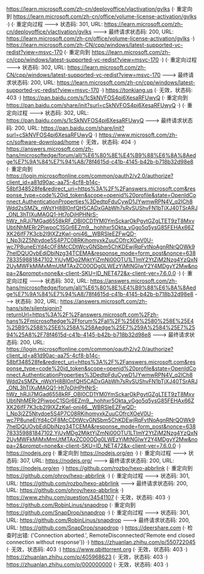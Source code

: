 https://learn.microsoft.com/zh-cn/deployoffice/vlactivation/gvlks (· 重定向到 https://learn.microsoft.com/zh-cn/office/volume-license-activation/gvlks ·)
(· 重定向过程 ---> 状态码: 301, URL: https://learn.microsoft.com/zh-cn/deployoffice/vlactivation/gvlks ---> 最终请求状态码: 200, URL: https://learn.microsoft.com/zh-cn/office/volume-license-activation/gvlks ·)
https://learn.microsoft.com/zh-CN/cpp/windows/latest-supported-vc-redist?view=msvc-170 (· 重定向到 https://learn.microsoft.com/zh-cn/cpp/windows/latest-supported-vc-redist?view=msvc-170 ·)
(· 重定向过程 ---> 状态码: 302, URL: https://learn.microsoft.com/zh-CN/cpp/windows/latest-supported-vc-redist?view=msvc-170 ---> 最终请求状态码: 200, URL: https://learn.microsoft.com/zh-cn/cpp/windows/latest-supported-vc-redist?view=msvc-170 ·)
https://tonkiang.us (· 无效，状态码: 403 ·)
https://pan.baidu.com/s/1cSkNVFOS4pi6XesaRFUwyQ (· 重定向到 https://pan.baidu.com/share/init?surl=cSkNVFOS4pi6XesaRFUwyQ ·)
(· 重定向过程 ---> 状态码: 302, URL: https://pan.baidu.com/s/1cSkNVFOS4pi6XesaRFUwyQ ---> 最终请求状态码: 200, URL: https://pan.baidu.com/share/init?surl=cSkNVFOS4pi6XesaRFUwyQ ·)
https://www.microsoft.com/zh-cn/software-download/home (· 无效，状态码: 404 ·)
https://answers.microsoft.com/zh-hans/microsoftedge/forum/all/%E6%80%8E%E4%B9%88%E6%8A%8Aedge%E7%9A%84%E7%94%A8/78f4615d-c41b-4145-b42b-b718b32d98e8 (· 重定向到 https://login.microsoftonline.com/common/oauth2/v2.0/authorize?client_id=a81d90ac-aa75-4cf8-b14c-58bf348528fe&redirect_uri=https%3A%2F%2Fanswers.microsoft.com&response_type=code%20id_token&scope=openid%20profile&state=OpenIdConnect.AuthenticationProperties%3DedtpFduCywD1JYwmwRPN4V_q2ICh8Wdd2sSMZk_nWsYH8BI0nfQH5CADxGAbWh7sRvSUShvFN1bTjXJ40TSrARJ_ONL3hTIXuMAGQ1-Ht7oDjHPHNrS-hWz_hRJi7MGad6558kRF_OBI0CD1YM0YmSckarOkPgvtGZgLTET9zT8MxvUbtiNhMERr2PiwpoC1SGr6EZm9__hohhxr5Okta_vGgo5q5ysG85FEHAx66ZXK26ifF7K3cb2l9IXZzKwl-oni46__WBRSleEZFwQD-I_Np3j2Z5Ntydoe5S4P7C08RKihomyxkZuuCOfrcXOeV0U-wc7P8uneEiYd4cOF8McCDtWcvGNSbm5ChKDEwjRqFvtNoAgnRNrQOWk97heIDQUOvbEdjDbiNzg34TCEMA&response_mode=form_post&nonce=638783359881847102.YjUyMDg2MjktYjZmNi00OTU1LTlmY2YtZjM2Nzg4YzQxN2UyMWFkMjMxMmUtMTAxZC00ODg0LWEzYjMtNGIwY2Y4MDgyY2Mw&nopa=2&prompt=none&x-client-SKU=ID_NET472&x-client-ver=7.6.0.0 ·)
(· 重定向过程 ---> 状态码: 302, URL: https://answers.microsoft.com/zh-hans/microsoftedge/forum/all/%E6%80%8E%E4%B9%88%E6%8A%8Aedge%E7%9A%84%E7%94%A8/78f4615d-c41b-4145-b42b-b718b32d98e8 ---> 状态码: 302, URL: https://answers.microsoft.com/zh-hans/site/silentsignin?returnUrl=https%3A%2F%2Fanswers.microsoft.com%2Fzh-hans%2Fmicrosoftedge%2Fforum%2Fall%2F%25E6%2580%258E%25E4%25B9%2588%25E6%258A%258Aedge%25E7%259A%2584%25E7%2594%25A8%2F78f4615d-c41b-4145-b42b-b718b32d98e8 ---> 最终请求状态码: 200, URL: https://login.microsoftonline.com/common/oauth2/v2.0/authorize?client_id=a81d90ac-aa75-4cf8-b14c-58bf348528fe&redirect_uri=https%3A%2F%2Fanswers.microsoft.com&response_type=code%20id_token&scope=openid%20profile&state=OpenIdConnect.AuthenticationProperties%3DedtpFduCywD1JYwmwRPN4V_q2ICh8Wdd2sSMZk_nWsYH8BI0nfQH5CADxGAbWh7sRvSUShvFN1bTjXJ40TSrARJ_ONL3hTIXuMAGQ1-Ht7oDjHPHNrS-hWz_hRJi7MGad6558kRF_OBI0CD1YM0YmSckarOkPgvtGZgLTET9zT8MxvUbtiNhMERr2PiwpoC1SGr6EZm9__hohhxr5Okta_vGgo5q5ysG85FEHAx66ZXK26ifF7K3cb2l9IXZzKwl-oni46__WBRSleEZFwQD-I_Np3j2Z5Ntydoe5S4P7C08RKihomyxkZuuCOfrcXOeV0U-wc7P8uneEiYd4cOF8McCDtWcvGNSbm5ChKDEwjRqFvtNoAgnRNrQOWk97heIDQUOvbEdjDbiNzg34TCEMA&response_mode=form_post&nonce=638783359881847102.YjUyMDg2MjktYjZmNi00OTU1LTlmY2YtZjM2Nzg4YzQxN2UyMWFkMjMxMmUtMTAxZC00ODg0LWEzYjMtNGIwY2Y4MDgyY2Mw&nopa=2&prompt=none&x-client-SKU=ID_NET472&x-client-ver=7.6.0.0 ·)
https://nodejs.org (· 重定向到 https://nodejs.org/en ·)
(· 重定向过程 ---> 状态码: 307, URL: https://nodejs.org/ ---> 最终请求状态码: 200, URL: https://nodejs.org/en ·)
https://github.com/rozbo/hexo-abbrlink (· 重定向到 https://github.com/ohroy/hexo-abbrlink ·)
(· 重定向过程 ---> 状态码: 301, URL: https://github.com/rozbo/hexo-abbrlink ---> 最终请求状态码: 200, URL: https://github.com/ohroy/hexo-abbrlink ·)
https://www.zhihu.com/question/34541107 (· 无效，状态码: 403 ·)
https://github.com/RobinLinus/snapdrop (· 重定向到 https://github.com/SnapDrop/snapdrop ·)
(· 重定向过程 ---> 状态码: 301, URL: https://github.com/RobinLinus/snapdrop ---> 最终请求状态码: 200, URL: https://github.com/SnapDrop/snapdrop ·)
https://deershare.com (· 检查时出错: ('Connection aborted.', RemoteDisconnected('Remote end closed connection without response')) ·)
https://zhuanlan.zhihu.com/p/550722045 (· 无效，状态码: 403 ·)
https://www.qbittorrent.org (· 无效，状态码: 403 ·)
https://zhuanlan.zhihu.com/p/405968623 (· 无效，状态码: 403 ·)
https://zhuanlan.zhihu.com/p/000000000 (· 无效，状态码: 403 ·)
